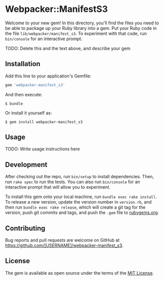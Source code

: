 # Webpacker::ManifestS3

Welcome to your new gem! In this directory, you'll find the files you need to be able to package up your Ruby library into a gem. Put your Ruby code in the file `lib/webpacker/manifest_s3`. To experiment with that code, run `bin/console` for an interactive prompt.

TODO: Delete this and the text above, and describe your gem

## Installation

Add this line to your application's Gemfile:

```ruby
gem 'webpacker-manifest_s3'
```

And then execute:

    $ bundle

Or install it yourself as:

    $ gem install webpacker-manifest_s3

## Usage

TODO: Write usage instructions here

## Development

After checking out the repo, run `bin/setup` to install dependencies. Then, run `rake spec` to run the tests. You can also run `bin/console` for an interactive prompt that will allow you to experiment.

To install this gem onto your local machine, run `bundle exec rake install`. To release a new version, update the version number in `version.rb`, and then run `bundle exec rake release`, which will create a git tag for the version, push git commits and tags, and push the `.gem` file to [rubygems.org](https://rubygems.org).

## Contributing

Bug reports and pull requests are welcome on GitHub at https://github.com/[USERNAME]/webpacker-manifest_s3.


## License

The gem is available as open source under the terms of the [MIT License](http://opensource.org/licenses/MIT).

